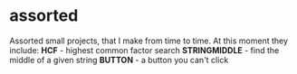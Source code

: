 # assorted
Assorted small projects, that I make from time to time. At this moment they include:
**HCF** - highest common factor search
**STRINGMIDDLE** - find the middle of a given string
**BUTTON** - a button you can't click
